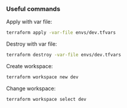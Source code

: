 ### Useful commands

Apply with var file:
```bash
terraform apply -var-file envs/dev.tfvars
```

Destroy with var file:
```bash
terraform destroy -var-file envs/dev.tfvars
```

Create workspace:
```bash
terraform workspace new dev
```

Change workspace:
```bash
terraform workspace select dev
```
